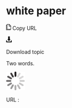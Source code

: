 # white paper

![Copy URL](media/white-paper/Copy.png)
Copy URL

![Download](media/white-paper/Download.png)

Download topic

Two words.

![In progress](media/white-paper/activity-large.gif)

URL :
